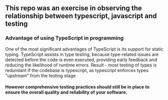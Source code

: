 ## This repo was an exercise in observing the relationship between typescript, javascript and testing

### Advantage of using TypeScript in programming 
One of the most significant advantages of TypeScript is its support for static typing.
TypeScript assists in type testing, because type-related issues are detected before the code is even executed, providing early feedback and reducing the likelihood of runtime errors.
Result - most testing of types is redundant if the codebase is typescript, as typescript enforces types "upstream" from the testing stage
#### However comprehensive testing practices should still be in place to ensure the overall quality and reliability of your software.